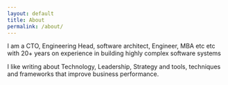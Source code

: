```yaml
---
layout: default
title: About
permalink: /about/
---
```


I am a CTO, Engineering Head, software architect, Engineer, MBA etc etc with 20+ years on experience in building highly complex software systems

I like writing about Technology, Leadership, Strategy and tools, techniques and frameworks that improve business performance.
